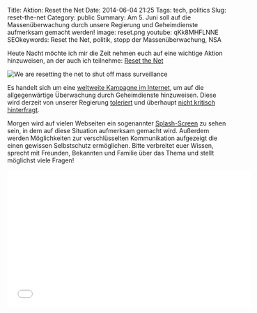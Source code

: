 Title: Aktion: Reset the Net
Date: 2014-06-04 21:25
Tags: tech, politics
Slug: reset-the-net
Category: public
Summary: Am 5. Juni soll auf die Massenüberwachung durch unsere Regierung und Geheimdienste aufmerksam gemacht werden!
image: reset.png
youtube: qKk8MHFLNNE
SEOkeywords: Reset the Net, politik, stopp der Massenüberwachung, NSA

Heute Nacht möchte ich mir die Zeit nehmen euch auf eine wichtige Aktion hinzuweisen, an der auch ich teilnehme: [Reset the Net](https://resetthenet.org)

![We are resetting the net to shut off mass surveillance]({filename}/images/reset.png "We are resetting the net to shut off mass surveillance - resetthenet.org")

Es handelt sich um eine [weltweite Kampagne im Internet](https://resetthenet.org), um auf die allgegenwärtige Überwachung durch Geheimdienste hinzuweisen. Diese wird derzeit von unserer Regierung [toleriert](http://www.spiegel.de/politik/deutschland/ueberwachung-de-maziere-verteidigt-ausspaehen-von-facebook-und-twitter-a-973069.html) und überhaupt [nicht kritisch hinterfragt](http://www.sueddeutsche.de/politik/abgehoertes-merkel-handy-generalbundesanwalt-will-nicht-in-nsa-affaere-ermitteln-1.1977054).

Morgen wird auf vielen Webseiten ein sogenannter [Splash-Screen](http://de.wikipedia.org/wiki/Splash_Screen) zu sehen sein, in dem auf diese Situation aufmerksam gemacht wird. Außerdem werden Möglichkeiten zur verschlüsselten Kommunikation aufgezeigt die einen gewissen Selbstschutz ermöglichen. Bitte verbreitet euer Wissen, sprecht mit Freunden, Bekannten und Familie über das Thema und stellt möglichst viele Fragen!

<iframe width="560" height="315" src="//www.youtube-nocookie.com/embed/qKk8MHFLNNE?rel=0" frameborder="0" allowfullscreen></iframe>


